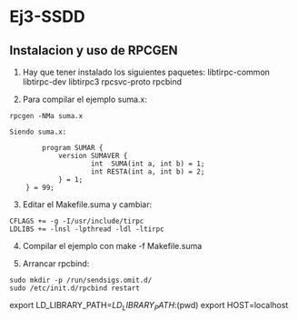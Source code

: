 # Ej3-SSDD


## Instalacion y uso de RPCGEN
1) Hay que tener instalado los siguientes paquetes:
             libtirpc-common
             libtirpc-dev 
             libtirpc3 
             rpcsvc-proto 
             rpcbind 

2) Para compilar el ejemplo suma.x:


`rpcgen -NMa suma.x`


```          
Siendo suma.x:

        program SUMAR {
            version SUMAVER {
                    int  SUMA(int a, int b) = 1;
                    int RESTA(int a, int b) = 2;
            } = 1;
    } = 99;
```


3) Editar el Makefile.suma y cambiar:


```
CFLAGS += -g -I/usr/include/tirpc
LDLIBS += -lnsl -lpthread -ldl -ltirpc
```


4) Compilar el ejemplo con make -f Makefile.suma

5)  Arrancar rpcbind:

```
sudo mkdir -p /run/sendsigs.omit.d/
sudo /etc/init.d/rpcbind restart
```


export LD_LIBRARY_PATH=$LD_LIBRARY_PATH:$(pwd)
export HOST=localhost